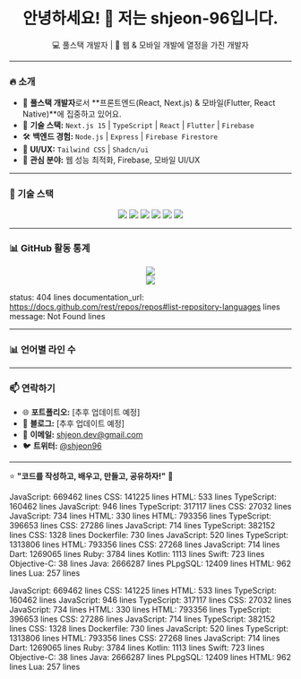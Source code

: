 <h1 align="center">안녕하세요! 👋 저는 shjeon-96입니다.</h1>

<p align="center">
  💻 풀스택 개발자 | 🚀 웹 & 모바일 개발에 열정을 가진 개발자
</p>

---

### 🔥 소개
- 🌟 **풀스택 개발자**로서 **프론트엔드(React, Next.js) & 모바일(Flutter, React Native)**에 집중하고 있어요.
- 🔧 **기술 스택:** `Next.js 15` | `TypeScript` | `React` | `Flutter` | `Firebase`
- 🛠️ **백엔드 경험:** `Node.js` | `Express` | `Firebase Firestore`
- 🎨 **UI/UX:** `Tailwind CSS` | `Shadcn/ui`
- 🎯 **관심 분야:** 웹 성능 최적화, Firebase, 모바일 UI/UX

---

### 🚀 기술 스택
<p align="center">
  <img src="https://img.shields.io/badge/Next.js-000000?style=for-the-badge&logo=next.js&logoColor=white" />
  <img src="https://img.shields.io/badge/TypeScript-3178C6?style=for-the-badge&logo=typescript&logoColor=white" />
  <img src="https://img.shields.io/badge/React-61DAFB?style=for-the-badge&logo=react&logoColor=white" />
  <img src="https://img.shields.io/badge/Tailwind_CSS-38B2AC?style=for-the-badge&logo=tailwind-css&logoColor=white" />
  <img src="https://img.shields.io/badge/Flutter-02569B?style=for-the-badge&logo=flutter&logoColor=white" />
  <img src="https://img.shields.io/badge/Firebase-FFCA28?style=for-the-badge&logo=firebase&logoColor=white" />
</p>

---

### 📊 GitHub 활동 통계
<p align="center">
  <img src="https://github-readme-stats.vercel.app/api?username=shjeon-96&show_icons=true&theme=dark" />
  <br/>
  <img src="https://github-readme-stats.vercel.app/api/top-langs/?username=shjeon-96&layout=compact&theme=dark&show_private=true" />
</p>

<!-- LANGUAGES -->
status: 404 lines
documentation_url: https://docs.github.com/rest/repos/repos#list-repository-languages lines
message: Not Found lines

---

### 📊 언어별 라인 수

<!-- LANGUAGES -->

---

### 📫 연락하기
- 🌐 **포트폴리오:** [추후 업데이트 예정]
- 📝 **블로그:** [추후 업데이트 예정]
- 📧 **이메일:** shjeon.dev@gmail.com
- 🐦 **트위터:** [@shjeon96](https://twitter.com/shjeon96)

---

⭐ **"코드를 작성하고, 배우고, 만들고, 공유하자!"** 🚀


JavaScript: 669462 lines
CSS: 141225 lines
HTML: 533 lines
TypeScript: 160462 lines
JavaScript: 946 lines
TypeScript: 317117 lines
CSS: 27032 lines
JavaScript: 734 lines
HTML: 330 lines
HTML: 793356 lines
TypeScript: 396653 lines
CSS: 27286 lines
JavaScript: 714 lines
TypeScript: 382152 lines
CSS: 1328 lines
Dockerfile: 730 lines
JavaScript: 520 lines
TypeScript: 1313806 lines
HTML: 793356 lines
CSS: 27268 lines
JavaScript: 714 lines
Dart: 1269065 lines
Ruby: 3784 lines
Kotlin: 1113 lines
Swift: 723 lines
Objective-C: 38 lines
Java: 2666287 lines
PLpgSQL: 12409 lines
HTML: 962 lines
Lua: 257 lines

JavaScript: 669462 lines
CSS: 141225 lines
HTML: 533 lines
TypeScript: 160462 lines
JavaScript: 946 lines
TypeScript: 317117 lines
CSS: 27032 lines
JavaScript: 734 lines
HTML: 330 lines
HTML: 793356 lines
TypeScript: 396653 lines
CSS: 27286 lines
JavaScript: 714 lines
TypeScript: 382152 lines
CSS: 1328 lines
Dockerfile: 730 lines
JavaScript: 520 lines
TypeScript: 1313806 lines
HTML: 793356 lines
CSS: 27268 lines
JavaScript: 714 lines
Dart: 1269065 lines
Ruby: 3784 lines
Kotlin: 1113 lines
Swift: 723 lines
Objective-C: 38 lines
Java: 2666287 lines
PLpgSQL: 12409 lines
HTML: 962 lines
Lua: 257 lines

